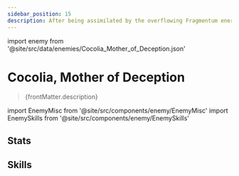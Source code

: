 ```yaml
---
sidebar_position: 15
description: After being assimilated by the overflowing Fragmentum energy of the Stellaron, the Supreme Guardian transforms into a singer able to control Imaginary Energy and the mouthpiece of its promised "new world."
---
```


import enemy from '@site/src/data/enemies/Cocolia_Mother_of_Deception.json'

# Cocolia, Mother of Deception
<blockquote>{frontMatter.description}</blockquote>

import EnemyMisc from '@site/src/components/enemy/EnemyMisc'
import EnemySkills from '@site/src/components/enemy/EnemySkills'

## Stats

<EnemyMisc enemy={enemy} variant={0} />

## Skills

<EnemySkills enemy={enemy} variant={0} />
